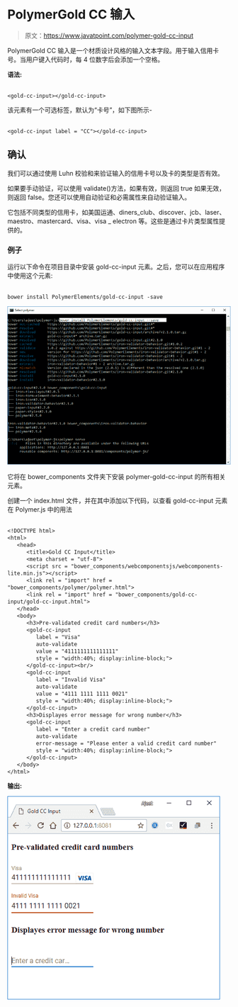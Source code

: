 # PolymerGold CC 输入

> 原文：<https://www.javatpoint.com/polymer-gold-cc-input>

PolymerGold CC 输入是一个材质设计风格的输入文本字段。用于输入信用卡号。当用户键入代码时，每 4 位数字后会添加一个空格。

**语法:**

```

<gold-cc-input></gold-cc-input>

```

该元素有一个可选标签，默认为“卡号”，如下图所示-

```

<gold-cc-input label = "CC"></gold-cc-input>

```

## 确认

我们可以通过使用 Luhn 校验和来验证输入的信用卡号以及卡的类型是否有效。

如果要手动验证，可以使用 validate()方法，如果有效，则返回 true 如果无效，则返回 false。您还可以使用自动验证和必需属性来自动验证输入。

它包括不同类型的信用卡，如美国运通、diners_club、discover、jcb、laser、maestro、mastercard、visa、visa _ electron 等。这些是通过卡片类型属性提供的。

### 例子

运行以下命令在项目目录中安装 gold-cc-input 元素。之后，您可以在应用程序中使用这个元素:

```

bower install PolymerElements/gold-cc-input -save

```

![gold cc 1](img/e4e9ed35069cc3f47ac61dfc8d3dbad7.png)

它将在 bower_components 文件夹下安装 polymer-gold-cc-input 的所有相关元素。

创建一个 index.html 文件，并在其中添加以下代码，以查看 gold-cc-input 元素在 Polymer.js 中的用法

```

<!DOCTYPE html>
<html>
   <head>
      <title>Gold CC Input</title>
      <meta charset = "utf-8">
      <script src = "bower_components/webcomponentsjs/webcomponents-lite.min.js"></script>
      <link rel = "import" href = "bower_components/polymer/polymer.html">
      <link rel = "import" href = "bower_components/gold-cc-input/gold-cc-input.html">
   </head>
   <body>
      <h3>Pre-validated credit card numbers</h3>
      <gold-cc-input 
         label = "Visa" 
         auto-validate 
         value = "4111111111111111" 
         style = "width:40%; display:inline-block;">
      </gold-cc-input><br/>	
      <gold-cc-input 
         label = "Invalid Visa" 
         auto-validate 
         value = "4111 1111 1111 0021" 
         style = "width:40%; display:inline-block;">
      </gold-cc-input>	
      <h3>Displayes error message for wrong number</h3>
      <gold-cc-input 
         label = "Enter a credit card number" 
         auto-validate 
         error-message = "Please enter a valid credit card number" 
         style = "width:40%; display:inline-block;">
      </gold-cc-input>
   </body>
</html>

```

**输出:**

![gold cc 2](img/b7c9294033a754f4d3ece22a12e97c31.png)
